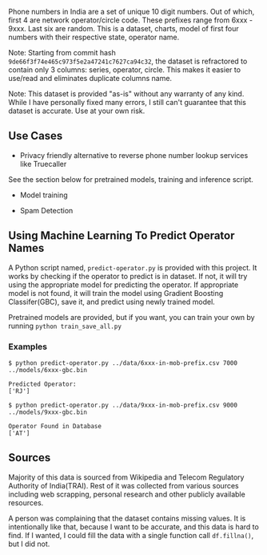Phone numbers in India are a set of unique 10 digit numbers. Out of which, first 4 are network operator/circle code. These prefixes range from 6xxx - 9xxx. Last six are random. This is a dataset, charts, model of first four numbers with their respective state, operator name.

Note: Starting from commit hash `9de66f3f74e465c973f5e2a47241c7627ca94c32`, the dataset is refractored to contain only 3 columns: series, operator, circle. This makes it easier to use/read and eliminates duplicate columns name.

Note: This dataset is provided "as-is" without any warranty of any kind. While I have personally fixed many errors, I still can't guarantee that this dataset is accurate. Use at your own risk.


## Use Cases

- Privacy friendly alternative to reverse phone number lookup services like Truecaller

See the section below for pretrained models, training and inference script.

- Model training

- Spam Detection

## Using Machine Learning To Predict Operator Names

A Python script named, `predict-operator.py` is provided with this project. It works by checking if the operator to predict is in dataset. If not, it will try using the appropriate model for predicting the operator. If appropriate model is not found, it will train the model using Gradient Boosting Classifer(GBC), save it, and predict using newly trained model.

Pretrained models are provided, but if you want, you can train your own by running `python train_save_all.py`

### Examples

``` 
$ python predict-operator.py ../data/6xxx-in-mob-prefix.csv 7000 ../models/6xxx-gbc.bin

Predicted Operator: 
['RJ']

```

```
$ python predict-operator.py ../data/9xxx-in-mob-prefix.csv 9000 ../models/9xxx-gbc.bin

Operator Found in Database
['AT']

```

 
## Sources

Majority of this data is sourced from Wikipedia and Telecom Regulatory Authority of India(TRAI). Rest of it was collected from various sources including web scrapping, personal research and other publicly available resources.

A person was complaining that the dataset contains missing values. It is intentionally like that, because I want to be accurate, and this data is hard to find. If I wanted, I could fill the data with a single function call `df.fillna()`, but I did not.
